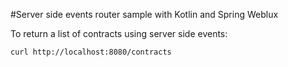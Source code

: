 #Server side events router sample with Kotlin and Spring Weblux

To return a list of contracts using server side events:
 
    curl http://localhost:8080/contracts